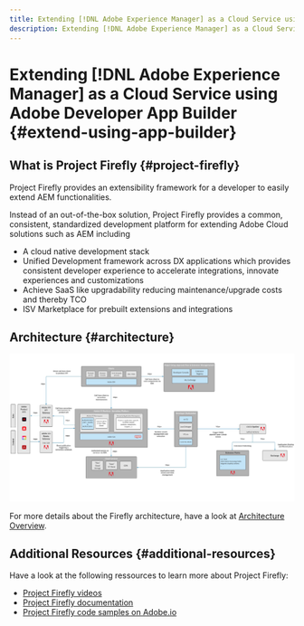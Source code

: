 ```yaml
---
title: Extending [!DNL Adobe Experience Manager] as a Cloud Service using Adobe Developer App Builder.
description: Extending [!DNL Adobe Experience Manager] as a Cloud Service using Adobe Developer App Builder.
---
```


# Extending [!DNL Adobe Experience Manager] as a Cloud Service using Adobe Developer App Builder {#extend-using-app-builder}

## What is Project Firefly {#project-firefly}

Project Firefly provides an extensibility framework for a developer to easily extend AEM functionalities. 

Instead of an out-of-the-box solution, Project Firefly provides a common, consistent, standardized development platform for extending Adobe Cloud solutions such as AEM including​

* A cloud native development stack
* Unified Development framework across DX applications which provides consistent developer experience to accelerate integrations, innovate experiences and customizations
* Achieve SaaS like upgradability reducing maintenance/upgrade costs and thereby TCO
* ISV Marketplace for prebuilt extensions and integrations

## Architecture {#architecture}

![Architecture](/help/implementing/developing/extending/assets/firefly-architecture.jpg)

For more details about the Firefly architecture, have a look at [Architecture Overview](https://www.adobe.io/project-firefly/docs/guides/).

## Additional Resources {#additional-resources}

Have a look at the following ressources to learn more about Project Firefly:

* [Project Firefly videos](https://www.youtube.com/watch?v=AwL0QRxH9JQ&list=PLcVEYUqU7VRfDij-Jbjyw8S8EzW073F_o)
* [Project Firefly documentation](https://www.adobe.io/project-firefly/docs/overview/)
* [Project Firefly code samples on Adobe.io](https://www.adobe.io/project-firefly/docs/resources/)
